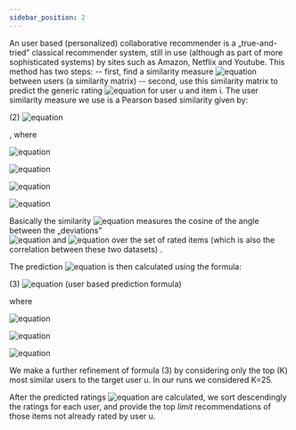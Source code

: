 ```yaml
---
sidebar_position: 2
---
```


An user based (personalized) collaborative recommender is a „true-and-tried” classical recommender system, still in use (although as part of more sophisticated systems) by sites such as Amazon, Netflix and Youtube. 
This method has two steps:
--  first, find a similarity measure ![equation](https://latex.codecogs.com/svg.image?S=\left(s_{u{\rm&space;\;&space;}v}&space;\right)) between users (a similarity matrix)
-- second, use this similarity matrix to predict the generic rating ![equation](https://latex.codecogs.com/svg.image?R_{u{\rm&space;\;&space;}i})  for user u and item i. 
The user similarity measure we use is a Pearson based similarity given by:  

(2)
![equation](https://latex.codecogs.com/svg.image?s_{u{\rm&space;\;&space;}v}&space;=\frac{\sum\limits_{j\in&space;\Psi&space;_{u{\rm&space;\;&space;}v}&space;}\left(r_{u{\rm&space;\;&space;j}}&space;-\bar{r}_{u}&space;\right)\left(r_{v{\rm&space;\;&space;j}}&space;-\bar{r}_{v}&space;\right)&space;}{\sqrt{\sum\limits_{j\in&space;\Psi&space;_{u{\rm&space;\;&space;}v}&space;}\left(r_{u{\rm&space;\;&space;j}}&space;-\bar{r}_{u}&space;\right)^{2}&space;&space;}&space;\sqrt{\sum\limits_{j\in&space;\Psi&space;_{u{\rm&space;\;&space;}v}&space;}\left(r_{{\rm&space;v\;&space;j}}&space;-\bar{r}_{v}&space;\right)^{2}&space;&space;}&space;}&space;)

, 
where 

![equation](https://latex.codecogs.com/svg.image?&space;\psi_{u&space;v}&space;=&space;\text{set&space;of&space;items&space;rated&space;by&space;both&space;users&space;u&space;and&space;v})  

![equation](https://latex.codecogs.com/svg.image?\bar{r}_{u}&space;\text{&space;and&space;}&space;\bar{r}_{v}&space;=&space;\text{average&space;of&space;all&space;ratings&space;for&space;user&space;u&space;and&space;user&space;v,&space;respectively})

![equation](https://latex.codecogs.com/svg.image?\bar{r}_{u&space;j}&space;=&space;\text{rating&space;of&space;item&space;j&space;by&space;user&space;u}) 

![equation](https://latex.codecogs.com/svg.image?\bar{r}_{v&space;j}&space;=&space;\text{rating&space;of&space;item&space;j&space;by&space;user&space;v})

Basically the similarity ![equation](https://latex.codecogs.com/svg.image?s_{u&space;v})  measures the cosine of the angle between the „deviations”   
![equation](https://latex.codecogs.com/svg.image?r_{u&space;:}-\bar{r}) and ![equation](https://latex.codecogs.com/svg.image?r_{v&space;:}-\bar{r})   over the set of rated items (which is also the correlation between these two datasets) . 

The prediction ![equation](https://latex.codecogs.com/svg.image?R_{u{\rm&space;\;&space;}i}) is then calculated using the formula: 

(3) 
![equation](https://latex.codecogs.com/svg.image?R_{u{\rm&space;\;&space;i}}&space;=\bar{r}_{u}&space;&plus;\frac{\sum\limits_{v\in&space;\psi&space;_{i}&space;}^{}s_{u{\rm&space;\;&space;}v{\rm&space;\;&space;}}&space;\left(r_{v{\rm&space;\;&space;}i}&space;-\bar{r}_{v}&space;\right)&space;}{\sum\limits_{v\in&space;\psi&space;_{i}&space;}^{}\left|s_{u{\rm&space;\;&space;}v{\rm&space;\;&space;}}&space;\right|&space;}&space;)
									(user based prediction formula) 

where           

![equation](https://latex.codecogs.com/svg.image?&space;\bar{r}_{u}&space;\text{&space;and&space;}&space;\bar{r}_{v}&space;=&space;\text{&space;average&space;of&space;all&space;ratings&space;for&space;user&space;u&space;and&space;user&space;v&space;respectively}) 

![equation](https://latex.codecogs.com/svg.image?&space;\psi_{i}&space;=\text{set&space;of&space;all&space;users&space;that&space;have&space;rated&space;item&space;}&space;i&space;\text{&space;(except&space;user&space;}&space;u&space;)&space;&space;) 

![equation](https://latex.codecogs.com/svg.image?r_{v{\rm&space;\;&space;}i{\rm&space;\;&space;}}&space;=&space;\text{rating&space;of&space;item&space;}&space;i&space;\text{&space;by&space;user&space;}v&space;&space;)

We make a further refinement of formula (3) by considering only the top (K) most similar users to the target user u. In our runs we considered K=25. 

After the predicted ratings ![equation](https://latex.codecogs.com/svg.image?R_{u{\rm&space;\;&space;}i})  are calculated, we sort descendingly the ratings for each user, and provide the top *limit* recommendations of those items not already rated by user u.
